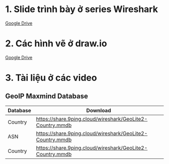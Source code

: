 # 1. Slide trình bày ở series Wireshark
[Google Drive](https://docs.google.com/presentation/d/18q6NKZPcmijGf4xYvZo-jPOLNpGaCrBgDNEAkpFDCxw/edit?usp=sharing)

# 2. Các hình vẽ ở draw.io
[Google Drive](https://drive.google.com/file/d/1tSbA7Y6WHOYy8_vyWvnbrE-AZNuhOfOv/view?usp=sharing)

# 3. Tài liệu ở các video

## GeoIP Maxmind Database
| Database    | Download |
| -------- | ------- |
| Country | https://share.9ping.cloud/wireshark/GeoLite2-Country.mmdb |
|ASN| https://share.9ping.cloud/wireshark/GeoLite2-Country.mmdb|
|Country| https://share.9ping.cloud/wireshark/GeoLite2-Country.mmdb|

